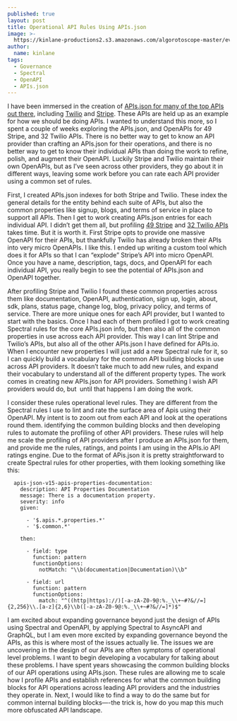 ```yaml
---
published: true
layout: post
title: Operational API Rules Using APIs.json
image: >-
  https://kinlane-productions2.s3.amazonaws.com/algorotoscope-master/every-sunday-morning-plumbing-water-agriculture.jpeg
author:
  name: kinlane
tags:
  - Governance
  - Spectral
  - OpenAPI
  - APIs.json
---
```

I have been immersed in the creation of [APIs.json for many of the top APIs out there](https://github.com/apis-json/artisanal), including [Twilio](https://github.com/apis-json/artisanal/blob/main/apis/twilio.json) and [Stripe](https://github.com/apis-json/artisanal/blob/main/apis/stripe.json). These APIs are held up as an example for how we should be doing APIs. I wanted to understand this more, so I spent a couple of weeks exploring the APIs.json, and OpenAPIs for 49 Stripe, and 32 Twilio APIs. There is no better way to get to know an API provider than crafting an APIs.json for their operations, and there is no better way to get to know their individual APIs than doing the work to refine, polish, and augment their OpenAPI. Luckily Stripe and Twilio maintain their own OpenAPIs, but as I’ve seen across other providers, they go about it in different ways, leaving some work before you can rate each API provider using a common set of rules.

First, I created APIs.json indexes for both Stripe and Twilio. These index the general details for the entity behind each suite of APIs, but also the common properties like signup, blogs, and terms of service in place to support all APIs. Then I get to work creating APIs.json entries for each individual API. I didn’t get them all, but profiling [49 Stripe](https://github.com/api-evangelist/explore/tree/main/_apis/stripe/properties) and [32 Twilio APIs](https://github.com/api-evangelist/explore/tree/main/_apis/twilio/properties) takes time. But it is worth it. First Stripe opts to provide one massive OpenAPI for their APIs, but thankfully Twilio has already broken their APIs into very micro OpenAPIs. I like this. I ended up writing a custom tool which does it for APIs so that I can “explode” Stripe’s API into micro OpenAPI. Once you have a name, description, tags, docs, and OpenAPI for each individual API, you really begin to see the potential of APIs.json and OpenAPI together.

After profiling Stripe and Twilio I found these common properties across them like documentation, OpenAPI, authentication, sign up, login, about, sdk, plans, status page, change log, blog, privacy policy, and terms of service. There are more unique ones for each API provider, but I wanted to start with the basics. Once I had each of them profiled I got to work creating Spectral rules for the core APIs.json info, but then also all of the common properties in use across each API provider. This way I can lint Stripe and Twilio’s APIs, but also all of the other APIs.json I have defined for APIs.io. When I encounter new properties I will just add a new Spectral rule for it, so I can quickly build a vocabulary for the common API building blocks in use across API providers. It doesn’t take much to add new rules, and expand their vocabulary to understand all of the different property types. The work comes in creating new APIs.json for API providers. Something I wish API providers would do, but  until that happens I am doing the work.

I consider these rules operational level rules. They are different from the Spectral rules I use to lint and rate the surface area of Apis using their OpenAPI. My intent is to zoom out from each API and look at the operations round them. identifying the common building blocks and then developing rules to automate the profiling of other API providers. These rules will help me scale the profiling of API providers after I produce an APIs.json for them, and provide me the rules, ratings, and points I am using in the APIs.io API ratings engine. Due to the format of APis.json it is pretty straightforward to create Spectral rules for other properties, with them looking something like this:

```
  apis-json-v15-apis-properties-documentation:
    description: API Properties Documentation
    message: There is a documentation property.
    severity: info
    given: 
    
      - '$.apis.*.properties.*'
      - '$.common.*'
      
    then:

      - field: type
        function: pattern
        functionOptions:
          notMatch: "\\b(documentation|Documentation)\\b"   

      - field: url
        function: pattern
        functionOptions:
          match: "^((http|https)://)[-a-zA-Z0-9@:%._\\+~#?&//=]{2,256}\\.[a-z]{2,6}\\b([-a-zA-Z0-9@:%._\\+~#?&//=]*)$"    

```

I am excited about expanding governance beyond just the design of APIs using Spectral and OpenAPI, by applying Spectral to AsyncAPI and GraphQL, but I am even more excited by expanding governance beyond the APIs, as this is where most of the issues actually lie. The issues we are uncovering in the design of our APIs are often symptoms of operational level problems. I want to begin developing a vocabulary for talking about these problems. I have spent years showcasing the common building blocks of our API operations using APIs.json. These rules are allowing me to scale how I profile APIs and establish references for what the common building blocks for API operations across leading API providers and the industries they operate in. Next, I would like to find a way to do the same but for common internal building blocks—-the trick is, how do you map this much more obfuscated API landscape.